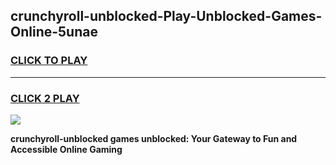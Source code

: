 
## crunchyroll-unblocked-Play-Unblocked-Games-Online-5unae
<h3>
<a href="https://premium76.site?title=crunchyroll-unblocked&ref=25A">CLICK TO PLAY</a></h3>
<hr>

<h3>
<a href="https://premium76.site?title=crunchyroll-unblocked&ref=25A">CLICK 2 PLAY</a>
  
</h3>

<a href="https://premium76.site?title=crunchyroll-unblocked&ref=25A"><img src="https://clearcache.store/games.png"></a>


**crunchyroll-unblocked games unblocked: Your Gateway to Fun and Accessible Online Gaming**
